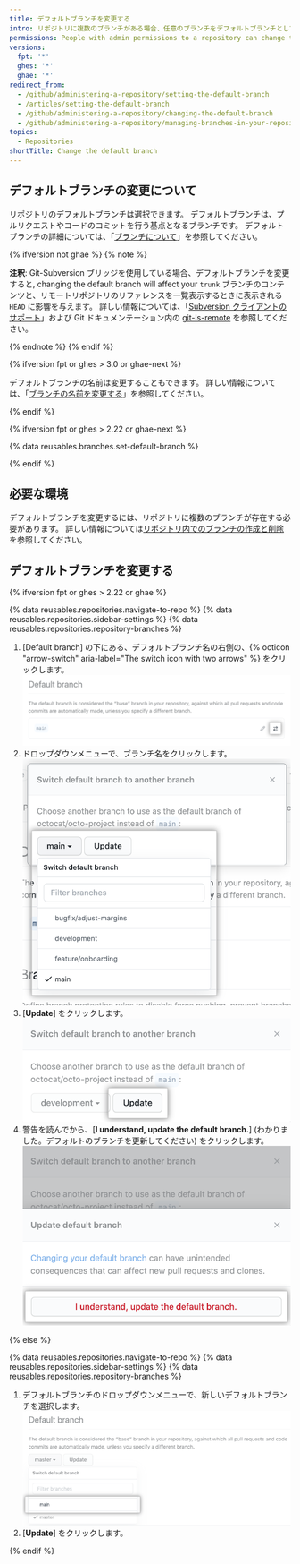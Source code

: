 ```yaml
---
title: デフォルトブランチを変更する
intro: リポジトリに複数のブランチがある場合、任意のブランチをデフォルトブランチとして設定できます。
permissions: People with admin permissions to a repository can change the default branch for the repository.
versions:
  fpt: '*'
  ghes: '*'
  ghae: '*'
redirect_from:
  - /github/administering-a-repository/setting-the-default-branch
  - /articles/setting-the-default-branch
  - /github/administering-a-repository/changing-the-default-branch
  - /github/administering-a-repository/managing-branches-in-your-repository/changing-the-default-branch
topics:
  - Repositories
shortTitle: Change the default branch
---
```


## デフォルトブランチの変更について

リポジトリのデフォルトブランチは選択できます。 デフォルトブランチは、プルリクエストやコードのコミットを行う基点となるブランチです。 デフォルトブランチの詳細については、「[ブランチについて](/github/collaborating-with-issues-and-pull-requests/about-branches#about-the-default-branch)」を参照してください。

{% ifversion not ghae %}
{% note %}

**注釈**: Git-Subversion ブリッジを使用している場合、デフォルトブランチを変更すると, changing the default branch will affect your `trunk` ブランチのコンテンツと、リモートリポジトリのリファレンスを一覧表示するときに表示される`HEAD` に影響を与えます。 詳しい情報については、「[Subversion クライアントのサポート](/github/importing-your-projects-to-github/support-for-subversion-clients)」および Git ドキュメンテーション内の [git-ls-remote](https://git-scm.com/docs/git-ls-remote.html) を参照してください。

{% endnote %}
{% endif %}

{% ifversion fpt or ghes > 3.0 or ghae-next %}

デフォルトブランチの名前は変更することもできます。 詳しい情報については、「[ブランチの名前を変更する](/github/administering-a-repository/renaming-a-branch)」を参照してください。

{% endif %}

{% ifversion fpt or ghes > 2.22 or ghae-next %}

{% data reusables.branches.set-default-branch %}

{% endif %}

## 必要な環境

デフォルトブランチを変更するには、リポジトリに複数のブランチが存在する必要があります。 詳しい情報については[リポジトリ内でのブランチの作成と削除](/github/collaborating-with-issues-and-pull-requests/creating-and-deleting-branches-within-your-repository#creating-a-branch)を参照してください。

## デフォルトブランチを変更する

{% ifversion fpt or ghes > 2.22 or ghae %}

{% data reusables.repositories.navigate-to-repo %}
{% data reusables.repositories.sidebar-settings %}
{% data reusables.repositories.repository-branches %}
1. [Default branch] の下にある、デフォルトブランチ名の右側の、{% octicon "arrow-switch" aria-label="The switch icon with two arrows" %} をクリックします。 ![現在のデフォルトブランチ名の右側にある、2 つの矢印がついた切り替えアイコン](/assets/images/help/repository/repository-options-defaultbranch-change.png)
1. ドロップダウンメニューで、ブランチ名をクリックします。 ![新しいデフォルトブランチを選択するドロップダウン](/assets/images/help/repository/repository-options-defaultbranch-drop-down.png)
1. [**Update**] をクリックします。 ![新しいブランチを選択後の [Update] ボタン](/assets/images/help/repository/repository-options-defaultbranch-update.png)
1. 警告を読んでから、[**I understand, update the default branch.**] (わかりました。デフォルトのブランチを更新してください) をクリックします。 !["I understand, update the default branch." button to perform the update](/assets/images/help/repository/repository-options-defaultbranch-i-understand.png)

{% else %}

{% data reusables.repositories.navigate-to-repo %}
{% data reusables.repositories.sidebar-settings %}
{% data reusables.repositories.repository-branches %}
1. デフォルトブランチのドロップダウンメニューで、新しいデフォルトブランチを選択します。 ![デフォルトブランチ ドロップダウン セレクター](/assets/images/help/repository/repository-options-defaultbranch.png)
1. [**Update**] をクリックします。

{% endif %}
